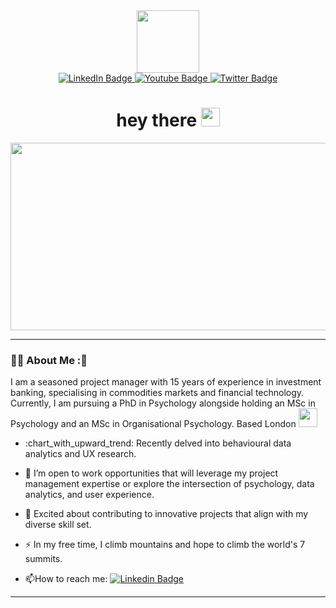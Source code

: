 <div id="header" align="center">
  <img src="https://media.giphy.com/media/2wh2kWDMWom5rQUhbf/giphy.gif" width="100"/>
  <div id="badges">
    <a href="https://www.linkedin.com/in/stephanie-towch-4b2549206">
      <img src="https://img.shields.io/badge/LinkedIn-blue?style=for-the-badge&logo=linkedin&logoColor=white" alt="LinkedIn Badge"/>
    </a>
    <a href="your-youtube-URL">
      <img src="https://img.shields.io/badge/YouTube-red?style=for-the-badge&logo=youtube&logoColor=white" alt="Youtube Badge"/>
    </a>
    <a href="your-twitter-URL">
      <img src="https://img.shields.io/badge/Twitter-blue?style=for-the-badge&logo=twitter&logoColor=white" alt="Twitter Badge"/>
    </a>
  </div>
  <img src="https://komarev.com/ghpvc/?username=stephtowch&style=flat-square&color=blue" alt=""/>
  <h1>
    hey there
    <img src="https://media.giphy.com/media/hvRJCLFzcasrR4ia7z/giphy.gif" width="30px"/>
  </h1>
</div>
<div align="center">
  <img src="https://media.giphy.com/media/qKedhnv8GykJZMyMrZ/giphy.gif" width="600" height="300"/>
</div>

---

### :woman_technologist: About Me :👋
I am a seasoned project manager with 15 years of experience in investment banking, specialising in commodities markets and financial technology. Currently, I am pursuing a PhD in Psychology alongside holding an MSc in Psychology and an MSc in Organisational Psychology. Based London <img src="https://media.giphy.com/media/WUlplcMpOCEmTGBtBW/giphy.gif" width="30">

- :chart_with_upward_trend: Recently delved into behavioural data analytics and UX research.
  
- :telescope: I’m open to work opportunities that will leverage my project management expertise or explore the intersection of psychology, data analytics, and user experience.
  
- :rocket: Excited about contributing to innovative projects that align with my diverse skill set.

- :zap: In my free time, I climb mountains and hope to climb the world's 7 summits.

- :mailbox:How to reach me: [![Linkedin Badge](https://img.shields.io/badge/-stephtowch-blue?style=flat&logo=Linkedin&logoColor=white)](stephanie-towch-4b2549206) 
---
